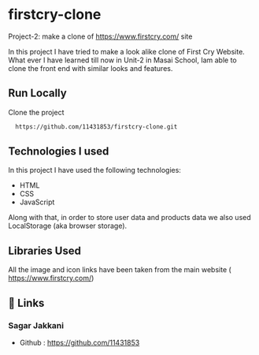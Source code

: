 # firstcry-clone


Project-2: make a clone of https://www.firstcry.com/ site

In this project I have tried to make a look alike clone of First Cry Website. What ever I have learned till now in Unit-2 in Masai School, Iam able to clone the front end with similar looks and features.

## Run Locally

Clone the project

```bash
  https://github.com/11431853/firstcry-clone.git
```

## Technologies I used

In this project I have used the following technologies:

- HTML
- CSS
- JavaScript

Along with that, in order to store user data and products data we also used LocalStorage (aka browser storage).

## Libraries Used

All the image and icon links have been taken from the main website ( https://www.firstcry.com/)


## 🔗 Links


### Sagar Jakkani
- Github : https://github.com/11431853

